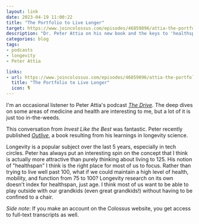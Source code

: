 ```yaml
---
layout: link
date: 2023-04-19 11:00:22
title: "The Portfolio to Live Longer"
target: https://www.joincolossus.com/episodes/46859896/attia-the-portfolio-to-live-longer
description: "Dr. Peter Attia on his new book and the keys to 'healthspan'."
categories: blog
tags:
- podcasts
- longevity
- Peter Attia

links:
- url: https://www.joincolossus.com/episodes/46859896/attia-the-portfolio-to-live-longer
  title: "The Portfolio to Live Longer"
  icon: 🎙️
---
```


I'm an occasional listener to Peter Attia's podcast _[The Drive](https://peterattiamd.com/podcast/ "The Peter Attia Drive")_. The deep dives on some areas of medicine and health are interesting to me, but a lot of it is just too in-the-weeds.

This conversation from _Invest Like the Best_ was fantastic. Peter recently published _[Outlive](https://amzn.to/3N41IPX "Outlive by Peter Attia")_, a book resulting from his learnings in longevity science.

Longevity is a popular subject over the last 5 years, especially in tech circles. Peter has always put an interesting spin on the concept that I think is actually more attractive than purely thinking about living to 125. His notion of "healthspan" I think is the right place for most of us to focus. Rather than trying to live well past 100, what if we could maintain a high level of health, mobility, and function from 75 to 100? Longevity research on its own doesn't index for healthspan, just age. I think most of us want to be able to play outside with our grandkids (even great grandkids!) without having to be confined to a chair.

_Side note_: If you make an account on the Colossus website, you get access to full-text transcripts as well.